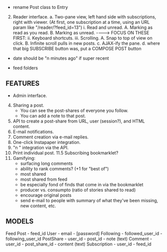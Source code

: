 - rename Post class to Entry

2. Reader interface.
	a. Two-pane view, left hand side with subscriptions, right with viewer.
		(At first, one subscription at a time, using an URL param like "/reader/?feed_id=13")
		i. Read and unread.
			A. Marking as read as you read.
			B. Marking as unread.
----> FOCUS ON THESE FIRST:
		ii. Keyboard shortcuts.
		iii. Scrolling.
			A. Snap to top of view on click.
			B. Infinite scroll pulls in new posts.
	c. AJAX-ify the pane.
	d. where that big SUBSCRIBE button was, put a COMPOSE POST button

- date should be "n minutes ago" if super recent

- feed folders

## FEATURES

* Admin interface.
4. Sharing a post.
	- You can see the post-shares of everyone you follow.
	- You can add a note to that post.
6. API to create a post-share from URL, user (session?), and HTML content.
7. E-mail notifications.
8. Comment creation via e-mail replies.
9. One-click Instapaper integration.
10. "n <note>" integration via the API.
11. Print individual post.
11.5 Subscribing bookmarklet?
12. Gamifying:
	- surfacing long comments
	- ability to rank comments? (+1 for "best of")
	- most shared
	- most shared from feed
	- be especially fond of finds that come in via the bookmarklet
	- producer vs. consumpto (ratio of stories shared to read)
	- encourage original posts
	- send e-mail to people with summary of what they've been missing, new content, etc.

## MODELS

Feed
Post
	- feed_id
User
	- email
	- [password]
Following
	- followed_user_id
	- following_user_id
PostShare
	- user_id
	- post_id
	- note (text)
Comment
	- user_id
	- post_share_id
	- content (text)
Subscription
	- user_id
	- feed_id